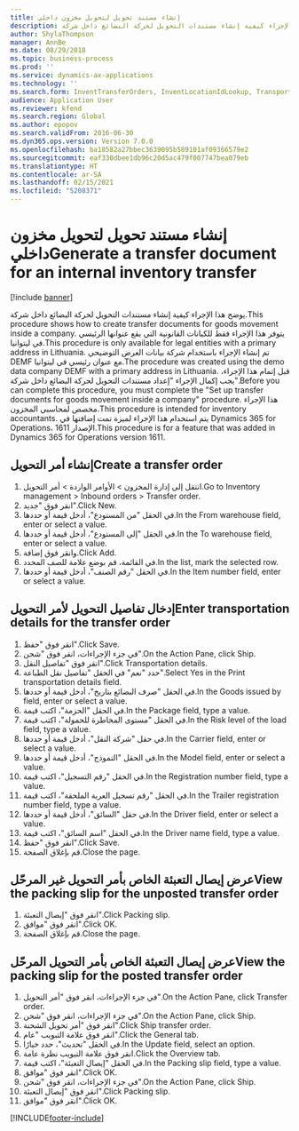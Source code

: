 ```yaml
---
title: إنشاء مستند تحويل لتحويل مخزون داخلي
description: يوضح هذا الإجراء كيفية إنشاء مستندات التحويل لحركة البضائع داخل شركة.
author: ShylaThompson
manager: AnnBe
ms.date: 08/29/2018
ms.topic: business-process
ms.prod: ''
ms.service: dynamics-ax-applications
ms.technology: ''
ms.search.form: InventTransferOrders, InventLocationIdLookup, TransportationDocument, HcmWorkerLookUp, SrsReportViewerForm, InventTransferParmShip
audience: Application User
ms.reviewer: kfend
ms.search.region: Global
ms.author: epopov
ms.search.validFrom: 2016-06-30
ms.dyn365.ops.version: Version 7.0.0
ms.openlocfilehash: ba18582a27bbec3639095b589101af09366579e2
ms.sourcegitcommit: eaf330dbee1db96c20d5ac479f007747bea079eb
ms.translationtype: HT
ms.contentlocale: ar-SA
ms.lasthandoff: 02/15/2021
ms.locfileid: "5208371"
---
```

# <a name="generate-a-transfer-document-for-an-internal-inventory-transfer"></a><span data-ttu-id="69bd3-103">إنشاء مستند تحويل لتحويل مخزون داخلي</span><span class="sxs-lookup"><span data-stu-id="69bd3-103">Generate a transfer document for an internal inventory transfer</span></span>

[!include [banner](../../includes/banner.md)]

<span data-ttu-id="69bd3-104">يوضح هذا الإجراء كيفية إنشاء مستندات التحويل لحركة البضائع داخل شركة.</span><span class="sxs-lookup"><span data-stu-id="69bd3-104">This procedure shows how to create transfer documents for goods movement inside a company.</span></span> <span data-ttu-id="69bd3-105">يتوفر هذا الإجراء فقط للكيانات القانونية التي يقع عنوانها الرئيسي في ليتوانيا.</span><span class="sxs-lookup"><span data-stu-id="69bd3-105">This procedure is only available for legal entities with a primary address in Lithuania.</span></span> <span data-ttu-id="69bd3-106">تم إنشاء الإجراء باستخدام شركة بيانات العرض التوضيحي DEMF مع عنوان رئيسي في ليتوانيا.</span><span class="sxs-lookup"><span data-stu-id="69bd3-106">The procedure was created using the demo data company DEMF with a primary address in Lithuania.</span></span> <span data-ttu-id="69bd3-107">قبل إتمام هذا الإجراء، يجب إكمال الإجراء "إعداد مستندات التحويل لحركة البضائع داخل شركة".</span><span class="sxs-lookup"><span data-stu-id="69bd3-107">Before you can complete this procedure, you must complete the "Set up transfer documents for goods movement inside a company" procedure.</span></span> <span data-ttu-id="69bd3-108">هذا الإجراء مخصص لمحاسبي المخزون‬.</span><span class="sxs-lookup"><span data-stu-id="69bd3-108">This procedure is intended for inventory accountants.</span></span> <span data-ttu-id="69bd3-109">يتم استخدام هذا الإجراء لميزة تمت إضافتها في Dynamics 365 for Operations، الإصدار 1611.</span><span class="sxs-lookup"><span data-stu-id="69bd3-109">This procedure is for a feature that was added in Dynamics 365 for Operations version 1611.</span></span>


## <a name="create-a-transfer-order"></a><span data-ttu-id="69bd3-110">إنشاء أمر التحويل</span><span class="sxs-lookup"><span data-stu-id="69bd3-110">Create a transfer order</span></span>
1. <span data-ttu-id="69bd3-111">انتقل إلى إدارة المخزون > الأوامر الواردة > أمر التحويل.</span><span class="sxs-lookup"><span data-stu-id="69bd3-111">Go to Inventory management > Inbound orders > Transfer order.</span></span>
2. <span data-ttu-id="69bd3-112">انقر فوق "جديد".</span><span class="sxs-lookup"><span data-stu-id="69bd3-112">Click New.</span></span>
3. <span data-ttu-id="69bd3-113">في الحقل "من المستودع"، أدخل قيمة أو حددها.</span><span class="sxs-lookup"><span data-stu-id="69bd3-113">In the From warehouse field, enter or select a value.</span></span>
4. <span data-ttu-id="69bd3-114">في الحقل "إلى المستودع"، أدخل قيمة أو حددها.</span><span class="sxs-lookup"><span data-stu-id="69bd3-114">In the To warehouse field, enter or select a value.</span></span>
5. <span data-ttu-id="69bd3-115">وانقر فوق إضافة.</span><span class="sxs-lookup"><span data-stu-id="69bd3-115">Click Add.</span></span>
6. <span data-ttu-id="69bd3-116">في القائمة، قم بوضع علامة للصف المحدد.</span><span class="sxs-lookup"><span data-stu-id="69bd3-116">In the list, mark the selected row.</span></span>
7. <span data-ttu-id="69bd3-117">في الحقل "رقم الصنف"، أدخل قيمة أو حددها.</span><span class="sxs-lookup"><span data-stu-id="69bd3-117">In the Item number field, enter or select a value.</span></span>

## <a name="enter-transportation-details-for-the-transfer-order"></a><span data-ttu-id="69bd3-118">إدخال تفاصيل التحويل لأمر التحويل</span><span class="sxs-lookup"><span data-stu-id="69bd3-118">Enter transportation details for the transfer order</span></span>
1. <span data-ttu-id="69bd3-119">انقر فوق "حفظ".</span><span class="sxs-lookup"><span data-stu-id="69bd3-119">Click Save.</span></span>
2. <span data-ttu-id="69bd3-120">في جزء الإجراءات، انقر فوق "شحن".</span><span class="sxs-lookup"><span data-stu-id="69bd3-120">On the Action Pane, click Ship.</span></span>
3. <span data-ttu-id="69bd3-121">انقر فوق "تفاصيل النقل".</span><span class="sxs-lookup"><span data-stu-id="69bd3-121">Click Transportation details.</span></span>
4. <span data-ttu-id="69bd3-122">حدد "نعم" في الحقل "تفاصيل نقل الطباعة".</span><span class="sxs-lookup"><span data-stu-id="69bd3-122">Select Yes in the Print transportation details field.</span></span>
5. <span data-ttu-id="69bd3-123">في الحقل "صرف البضائع بتاريخ"، أدخل قيمة أو حددها.</span><span class="sxs-lookup"><span data-stu-id="69bd3-123">In the Goods issued by field, enter or select a value.</span></span>
6. <span data-ttu-id="69bd3-124">في الحقل "الحزمة"، اكتب قيمة.</span><span class="sxs-lookup"><span data-stu-id="69bd3-124">In the Package field, type a value.</span></span>
7. <span data-ttu-id="69bd3-125">في الحقل "مستوى المخاطرة للحمولة‬"، اكتب قيمة.</span><span class="sxs-lookup"><span data-stu-id="69bd3-125">In the Risk level of the load field, type a value.</span></span>
8. <span data-ttu-id="69bd3-126">في حقل "شركة النقل"، أدخل قيمة أو حددها.</span><span class="sxs-lookup"><span data-stu-id="69bd3-126">In the Carrier field, enter or select a value.</span></span>
9. <span data-ttu-id="69bd3-127">في الحقل "النموذج"، أدخل قيمة أو حددها.</span><span class="sxs-lookup"><span data-stu-id="69bd3-127">In the Model field, enter or select a value.</span></span>
10. <span data-ttu-id="69bd3-128">في الحقل "رقم التسجيل"، اكتب قيمة.</span><span class="sxs-lookup"><span data-stu-id="69bd3-128">In the Registration number field, type a value.</span></span>
11. <span data-ttu-id="69bd3-129">في الحقل "رقم تسجيل العربة الملحقة‬"، اكتب قيمة.</span><span class="sxs-lookup"><span data-stu-id="69bd3-129">In the Trailer registration number field, type a value.</span></span>
12. <span data-ttu-id="69bd3-130">في حقل "السائق"، أدخل قيمة أو حددها.</span><span class="sxs-lookup"><span data-stu-id="69bd3-130">In the Driver field, enter or select a value.</span></span>
13. <span data-ttu-id="69bd3-131">في الحقل "اسم السائق"، اكتب قيمة.</span><span class="sxs-lookup"><span data-stu-id="69bd3-131">In the Driver name field, type a value.</span></span>
14. <span data-ttu-id="69bd3-132">انقر فوق "حفظ".</span><span class="sxs-lookup"><span data-stu-id="69bd3-132">Click Save.</span></span>
15. <span data-ttu-id="69bd3-133">قم بإغلاق الصفحة.</span><span class="sxs-lookup"><span data-stu-id="69bd3-133">Close the page.</span></span>

## <a name="view-the-packing-slip-for-the-unposted-transfer-order"></a><span data-ttu-id="69bd3-134">عرض إيصال التعبئة الخاص بأمر التحويل غير المرحّل</span><span class="sxs-lookup"><span data-stu-id="69bd3-134">View the packing slip for the unposted transfer order</span></span>
1. <span data-ttu-id="69bd3-135">انقر فوق "إيصال التعبئة".</span><span class="sxs-lookup"><span data-stu-id="69bd3-135">Click Packing slip.</span></span>
2. <span data-ttu-id="69bd3-136">انقر فوق "موافق".</span><span class="sxs-lookup"><span data-stu-id="69bd3-136">Click OK.</span></span>
3. <span data-ttu-id="69bd3-137">قم بإغلاق الصفحة.</span><span class="sxs-lookup"><span data-stu-id="69bd3-137">Close the page.</span></span>

## <a name="view-the-packing-slip-for-the-posted-transfer-order"></a><span data-ttu-id="69bd3-138">عرض إيصال التعبئة الخاص بأمر التحويل المرحّل</span><span class="sxs-lookup"><span data-stu-id="69bd3-138">View the packing slip for the posted transfer order</span></span>
1. <span data-ttu-id="69bd3-139">في جزء الإجراءات، انقر فوق "أمر التحويل".</span><span class="sxs-lookup"><span data-stu-id="69bd3-139">On the Action Pane, click Transfer order.</span></span>
2. <span data-ttu-id="69bd3-140">في جزء الإجراءات، انقر فوق "شحن".</span><span class="sxs-lookup"><span data-stu-id="69bd3-140">On the Action Pane, click Ship.</span></span>
3. <span data-ttu-id="69bd3-141">انقر فوق "أمر تحويل الشحنة‬".</span><span class="sxs-lookup"><span data-stu-id="69bd3-141">Click Ship transfer order.</span></span>
4. <span data-ttu-id="69bd3-142">انقر فوق علامة التبويب "عام".</span><span class="sxs-lookup"><span data-stu-id="69bd3-142">Click the General tab.</span></span>
5. <span data-ttu-id="69bd3-143">في الحقل "تحديث"، حدد خيارًا.</span><span class="sxs-lookup"><span data-stu-id="69bd3-143">In the Update field, select an option.</span></span>
6. <span data-ttu-id="69bd3-144">انقر فوق علامة التبويب نظرة عامة.</span><span class="sxs-lookup"><span data-stu-id="69bd3-144">Click the Overview tab.</span></span>
7. <span data-ttu-id="69bd3-145">في الحقل "إيصال التعبئة"، اكتب قيمة.</span><span class="sxs-lookup"><span data-stu-id="69bd3-145">In the Packing slip field, type a value.</span></span>
8. <span data-ttu-id="69bd3-146">انقر فوق "موافق".</span><span class="sxs-lookup"><span data-stu-id="69bd3-146">Click OK.</span></span>
9. <span data-ttu-id="69bd3-147">في جزء الإجراءات، انقر فوق "شحن".</span><span class="sxs-lookup"><span data-stu-id="69bd3-147">On the Action Pane, click Ship.</span></span>
10. <span data-ttu-id="69bd3-148">انقر فوق "إيصال التعبئة".</span><span class="sxs-lookup"><span data-stu-id="69bd3-148">Click Packing slip.</span></span>
11. <span data-ttu-id="69bd3-149">انقر فوق "موافق".</span><span class="sxs-lookup"><span data-stu-id="69bd3-149">Click OK.</span></span>



[!INCLUDE[footer-include](../../../includes/footer-banner.md)]